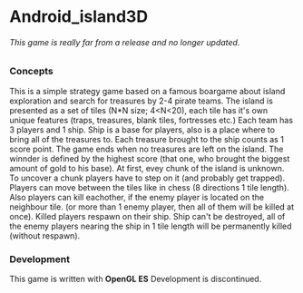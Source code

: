 # Android_island3D
###### *This game is really far from a release and no longer updated.*

### Concepts
This is a simple strategy game based on a famous boargame about island exploration and search for treasures by 2-4 pirate teams.
The island is presented as a set of tiles (N*N size; 4<N<20), each tile has it's own unique features (traps, treasures, blank tiles, fortresses etc.) Each team has 3 players and 1 ship. Ship
is a base for players, also is a place where to bring all of the treasures to. Each treasure brought to the ship counts as 1 score point. The game ends when no treasures are left on
the island. The winnder is defined by the highest score (that one, who brought the biggest amount of gold to his base). 
At first, evey chunk of the island is unknown. To uncover a chunk players have to step on it (and probably get trapped). Players can move between the tiles like in chess (8 directions 1 tile length).
Also players can kill eachother, if the enemy player is located on the neighbour tile. (or more than 1 enemy player, then all of them will be killed at once). Killed players respawn on their ship.
Ship can't be destroyed, all of the enemy players nearing the ship in 1 tile length will be permanently killed (without respawn). 

### Development
This game is written with **OpenGL ES**
Development is discontinued.
